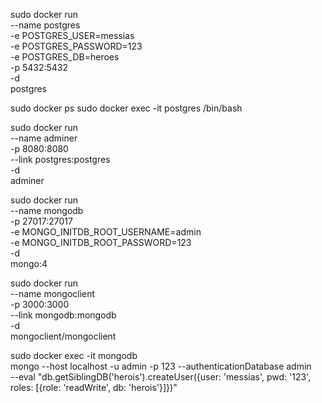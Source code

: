 sudo docker run \
  --name postgres \
  -e POSTGRES_USER=messias \
  -e POSTGRES_PASSWORD=123 \
  -e POSTGRES_DB=heroes \
  -p 5432:5432 \
  -d \
  postgres

sudo docker ps
sudo docker exec -it postgres /bin/bash

sudo docker run \
  --name adminer \
  -p 8080:8080 \
  --link postgres:postgres \
  -d \
  adminer

sudo docker run \
  --name mongodb \
  -p 27017:27017 \
  -e MONGO_INITDB_ROOT_USERNAME=admin \
  -e MONGO_INITDB_ROOT_PASSWORD=123 \
  -d \
  mongo:4

sudo docker run \
  --name mongoclient \
  -p 3000:3000 \
  --link mongodb:mongodb \
  -d \
  mongoclient/mongoclient

sudo docker exec -it mongodb \
  mongo --host localhost -u admin -p 123 --authenticationDatabase admin \
  --eval "db.getSiblingDB('herois').createUser({user: 'messias', pwd: '123', roles: [{role: 'readWrite', db: 'herois'}]})"
